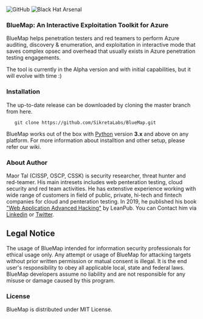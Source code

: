 ![GitHub](https://img.shields.io/github/license/SikretaLabs/BlueMap) ![Black Hat Arsenal](https://raw.githubusercontent.com/toolswatch/badges/master/arsenal/europe/2022.svg?sanitize=true)

### BlueMap: An Interactive Exploitation Toolkit for Azure

BlueMap helps penetration testers and red teamers to perform Azure auditing, discovery & enumeration, and exploitation in interactive mode that saves complex opsec and overhead that usually exists in Azure penetration testing engagements.

The tool is currently in the Alpha version and with initial capabilities, but it will evolve with time :)

### Installation

The up-to-date release can be downloaded by cloning the master branch from here.
  
```
   git clone https://github.com/SikretaLabs/BlueMap.git
```

BlueMap works out of the box with [Python](https://www.python.org/download/) version **3.x** and above on any platform.
For more information about installtion and other setup, please refer our wiki.

### About Author

Maor Tal (CISSP, OSCP, CSSK) is security researcher, threat hunter and red-teamer. His main intresets includes web penteration testing, cloud security and red team activities. He has extenstive experience working with wide range of customers in field of public, private, hi-tech and fintech companies for cloud and penteration testing. In 2019, he published his book ["Web Application Advanced Hacking"](https://webadvancedhacking.com/) by LeanPub. You can Contact him via [Linkedin](https://www.linkedin.com/in/maor-tal-06a7ba2a/) or [Twitter](https://twitter.com/th3location).

## Legal Notice

The usage of BlueMap intended for information security professionals for ethical usage only. Any attempt or usage of BlueMap for attacking targets without prior written permission or matual consent is illegal. It is the end user's responsibility to obey all applicable local, state and federal laws. BlueMap developers assume no liability and are not responsible for any misuse or damage caused by this program.

### License

BlueMap is distributed under MIT License.
